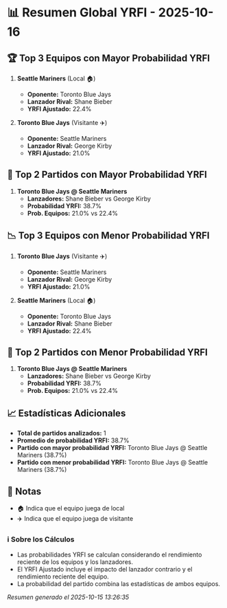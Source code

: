 # 📊 Resumen Global YRFI - 2025-10-16

## 🏆 Top 3 Equipos con Mayor Probabilidad YRFI

1. **Seattle Mariners** (Local 🏠)
   - **Oponente:** Toronto Blue Jays
   - **Lanzador Rival:** Shane Bieber
   - **YRFI Ajustado:** 22.4%

2. **Toronto Blue Jays** (Visitante ✈️)
   - **Oponente:** Seattle Mariners
   - **Lanzador Rival:** George Kirby
   - **YRFI Ajustado:** 21.0%

## 🎯 Top 2 Partidos con Mayor Probabilidad YRFI

1. **Toronto Blue Jays @ Seattle Mariners**
   - **Lanzadores:** Shane Bieber vs George Kirby
   - **Probabilidad YRFI:** 38.7%
   - **Prob. Equipos:** 21.0% vs 22.4%

## 📉 Top 3 Equipos con Menor Probabilidad YRFI

1. **Toronto Blue Jays** (Visitante ✈️)
   - **Oponente:** Seattle Mariners
   - **Lanzador Rival:** George Kirby
   - **YRFI Ajustado:** 21.0%

2. **Seattle Mariners** (Local 🏠)
   - **Oponente:** Toronto Blue Jays
   - **Lanzador Rival:** Shane Bieber
   - **YRFI Ajustado:** 22.4%

## 🛑 Top 2 Partidos con Menor Probabilidad YRFI

1. **Toronto Blue Jays @ Seattle Mariners**
   - **Lanzadores:** Shane Bieber vs George Kirby
   - **Probabilidad YRFI:** 38.7%
   - **Prob. Equipos:** 21.0% vs 22.4%

## 📈 Estadísticas Adicionales

- **Total de partidos analizados:** 1
- **Promedio de probabilidad YRFI:** 38.7%
- **Partido con mayor probabilidad YRFI:** Toronto Blue Jays @ Seattle Mariners (38.7%)
- **Partido con menor probabilidad YRFI:** Toronto Blue Jays @ Seattle Mariners (38.7%)

## 📝 Notas

- 🏠 Indica que el equipo juega de local
- ✈️ Indica que el equipo juega de visitante

### ℹ️ Sobre los Cálculos
- Las probabilidades YRFI se calculan considerando el rendimiento reciente de los equipos y los lanzadores.
- El YRFI Ajustado incluye el impacto del lanzador contrario y el rendimiento reciente del equipo.
- La probabilidad del partido combina las estadísticas de ambos equipos.

*Resumen generado el 2025-10-15 13:26:35*